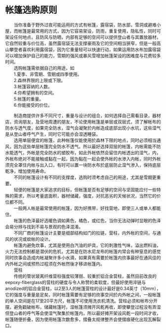 # 帐篷选购原则  

&emsp;&emsp;当你准备于野外过夜可能运用的方式有帐篷，露宿袋，防水部，雪洞或避难小屋，而帐篷是最常用的方式，因为它容易架设，防雨，重复使用，隐私性，同时可架设任何地点，且防风与防晒，内部有足够的空间可以提供登山者与其置放器材，它自然较重与价位高，虽然露宿袋无法支撑豪雨及它的空间相当狭窄，但是一般高山攀登者喜欢利用露宿袋，因为它重量轻可以快速行动，如果运用防水布加露宿袋可以增加保护自己的能力，雪期的强风或暴风雪增加帐篷架设的困难度与花费较多时间。  
&emsp;&emsp;选购帐篷需依据自己的用途，如  
&emsp;&emsp;1.夏季、非雪期、雪期或四季使用。  
&emsp;&emsp;2.森林界限的上限或下限。  
&emsp;&emsp;3.帐篷容纳的人数。  
&emsp;&emsp;4.你希望拥有的空间。  
&emsp;&emsp;5.帐篷的重量。  
&emsp;&emsp;6.你能接受的价位。  

&emsp;&emsp;制造商提供许多不同尺寸，重量与设计的组合，如何选择自己需看目录，器材店，资询朋友，及营地周遭的朋友，不论使用帐篷是单层或双层式，须了解帐布的防水与透气度，如果完全防水，湿气会凝聚於内帐造成底部出现小水坑，这些湿气是从登山者呼气产生，同时它可能亦会湿透睡袋。  
&emsp;&emsp;选用单层便宜的帐篷，此种帐篷仅能使用於森林下限的地点，同时必须相当通风，因为这些单层帐篷完全防水不透气。所以最好选择双层的帐篷，内帐需能不防水能透气，外帐是完全防水的塑胶布，如此外帐依然会留住内帐透出的湿气，内，外帐布绝对不能接触或黏在一起，因为黏在一起会使外帐的水渗入内帐，同时外帐须完全罩住内帐与出入口，有时可以置一块防水布於底层防止湿气渗入，保持底层乾净，增加使用寿命。  
&emsp;&emsp;不同的帐篷设计有不同的支撑度，选购时须考虑自己的用途，尤其是雪期更重要。  
&emsp;&emsp;轻便的帐篷是大家追求的目标，但帐篷是否有足够的空间与坚固能应付一些特殊的需求，所以考量底面积，器材储藏，强度，对抗恶劣的天候状况，当然它的价位都不同。  
&emsp;&emsp;一般两人帐是最常使用的帐篷，因为好携带，好找营地，即使三人或单人都能住。  
&emsp;&emsp;帐篷的色泽最好选暖色调如黄色，橘色，或红色，当你无法动弹时显眼的色泽会易分辨与找到不易与景观的色泽混淆。  
&emsp;&emsp;不同厂商的帐篷设计主要是细部结构如门的拉链，营柱，内外帐的空间，与通风的状况或蚊帐的设计。  
&emsp;&emsp;帐篷内避免炊事，尤其是使用白汽油的炉具，它的刺激性气味，溢出燃料油，火力无法控制都是潜伏的危机，尤其是在防水尼龙布的帐篷内常会有种窒息的感觉同时炊事会造成内帐凝聚许多小水滴，如果真有需要於帐篷内炊事最好在通风佳的内外帐之间或预热过程须在外帐然後才移进帐篷内。  
&emsp;&emsp;营柱  
&emsp;&emsp;传统的管状玻离纤维营柱强度较薄弱、较重於铝合金营柱，虽然目前改良的eepoxy-fiberglass的营柱的硬度与令人称赞的柔软度，但最好使用淬链与anodized的铝合金营柱，以2至3人的帐篷营柱的设计最好是0.34英寸（10mm），它的强度与重量是足矣，同时帐篷需要有足够的炊事空间於内外帐之间，一般帐篷的单人空间是在17至20平方尺，帐篷不可使用洗衣机清洗。营柱必须和帐布分开摆，避免戳破帐布，储藏帐篷时，湿帐篷须摊开风乾再收，即使攀登过程没有弄湿但登山者的呼气等会使湿气聚集於帐篷内，所以最好摊开架设风乾一段时间才收，帐篷随便折叠，因为使用帐篷次数愈多，摺叠太规律整齐会使摺痕硬化出现瓦解裂口。  
<!-- Last processed: 2025-07-22 03:44:30 -->

